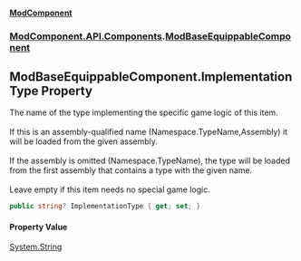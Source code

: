 #### [ModComponent](index.md 'index')
### [ModComponent.API.Components](index.md#ModComponent.API.Components 'ModComponent.API.Components').[ModBaseEquippableComponent](ModBaseEquippableComponent.md 'ModComponent.API.Components.ModBaseEquippableComponent')

## ModBaseEquippableComponent.ImplementationType Property

The name of the type implementing the specific game logic of this item.<br/>  
If this is an assembly-qualified name (Namespace.TypeName,Assembly) it will be loaded from the given assembly.<br/>  
If the assembly is omitted (Namespace.TypeName), the type will be loaded from the first assembly that contains a type with the given name.<br/>  
Leave empty if this item needs no special game logic.

```csharp
public string? ImplementationType { get; set; }
```

#### Property Value
[System.String](https://docs.microsoft.com/en-us/dotnet/api/System.String 'System.String')